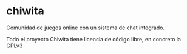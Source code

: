 # chiwita
Comunidad de juegos online con un sistema de chat integrado.

Todo el proyecto Chiwita tiene licencia de código libre, en concreto la GPLv3

